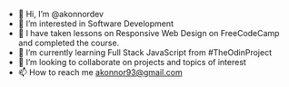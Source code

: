 - 👋 Hi, I’m @akonnordev
- 👀 I’m interested in Software Development
- 🌱 I have taken lessons on Responsive Web Design on FreeCodeCamp and completed the course.
- 🌱 I’m currently learning Full Stack JavaScript from #TheOdinProject
- 💞️ I’m looking to collaborate on projects and topics of interest
- 📫 How to reach me akonnor93@gmail.com

<!---
akonnordev/akonnordev is a ✨ special ✨ repository because its `README.md` (this file) appears on your GitHub profile.
You can click the Preview link to take a look at your changes.
--->
